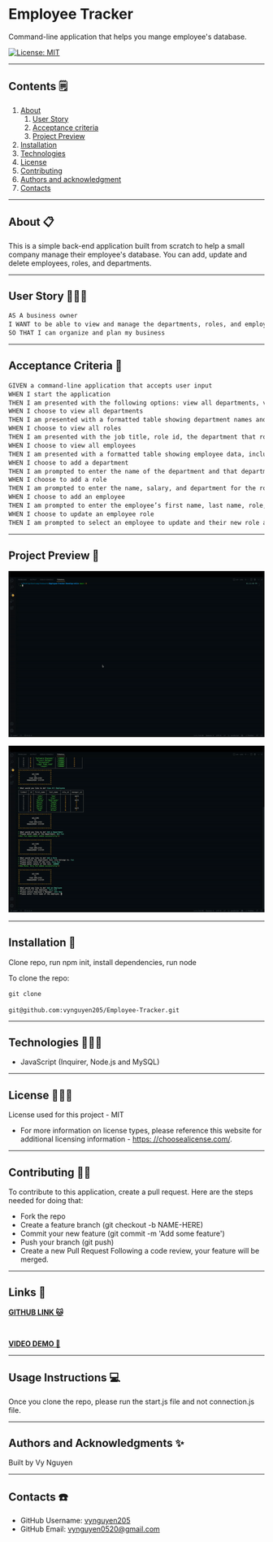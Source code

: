 # Employee Tracker

  Command-line application that helps you mange employee's database.

  [![License: MIT](https://img.shields.io/badge/License-MIT-yellow.svg)](https://opensource.org/licenses/MIT)

---

## Contents 🗒

1. [About](#about)
    1. [User Story](#user%20story)
    2. [Acceptance criteria](#acceptance%20criteria)
    3. [Project Preview](#project%20preview)
2. [Installation](#installation)
3. [Technologies](#technologies)
4. [License](#license)
5. [Contributing](#contributing)
6. [Authors and acknowledgment](#authors%20and%20acknowledgment)
7. [Contacts](#contacts)

---

## About 📋

This is a simple back-end application built from scratch to help a small company manage their employee's database. You can add, update and delete employees, roles, and departments.

---

## User Story 👩🏻‍🏫

```md
AS A business owner
I WANT to be able to view and manage the departments, roles, and employees in my company
SO THAT I can organize and plan my business
```

---

## Acceptance Criteria 🌈

```md
GIVEN a command-line application that accepts user input
WHEN I start the application
THEN I am presented with the following options: view all departments, view all roles, view all employees, add a department, add a role, add an employee, and update an employee role
WHEN I choose to view all departments
THEN I am presented with a formatted table showing department names and department ids
WHEN I choose to view all roles
THEN I am presented with the job title, role id, the department that role belongs to, and the salary for that role
WHEN I choose to view all employees
THEN I am presented with a formatted table showing employee data, including employee ids, first names, last names, job titles, departments, salaries, and managers that the employees report to
WHEN I choose to add a department
THEN I am prompted to enter the name of the department and that department is added to the database
WHEN I choose to add a role
THEN I am prompted to enter the name, salary, and department for the role and that role is added to the database
WHEN I choose to add an employee
THEN I am prompted to enter the employee’s first name, last name, role, and manager, and that employee is added to the database
WHEN I choose to update an employee role
THEN I am prompted to select an employee to update and their new role and this information is updated in the database 
```

---

## Project Preview 📸

![Visual](assets/gif/ET-Demo-1.gif)

![Visual](assets/gif/ET-Demo-2.gif)

---

## Installation 📀

  Clone repo, run npm init, install dependencies, run node

  To clone the repo:

    git clone 
    
    git@github.com:vynguyen205/Employee-Tracker.git

---

## Technologies 👩🏻‍🔧

- JavaScript (Inquirer, Node.js and MySQL)

---

## License 👮🏻‍♀️

  License used for this project - MIT
  * For more information on license types, please reference this website
  for additional licensing information - [https: //choosealicense.com/](https://choosealicense.com/).

---

## Contributing 💃🏻

To contribute to this application, create a pull request.
  Here are the steps needed for doing that:
  - Fork the repo
  - Create a feature branch (git checkout -b NAME-HERE)
  - Commit your new feature (git commit -m 'Add some feature')
  - Push your branch (git push)
  - Create a new Pull Request
  Following a code review, your feature will be merged.

---

## Links 🔗 

**[GITHUB LINK 🐱](https://github.com/vynguyen205/Employee-Tracker)**

<br>

**[VIDEO DEMO 👀](https://youtu.be/jpsRByeQhgs)**

---

## Usage Instructions 💻

Once you clone the repo, please run the start.js file and not connection.js file.

---

## Authors and Acknowledgments ✨

Built by Vy Nguyen

---

## Contacts ☎️

- GitHub Username: [vynguyen205](https://github.com/vynguyen205)
- GitHub Email: vynguyen0520@gmail.com
  
